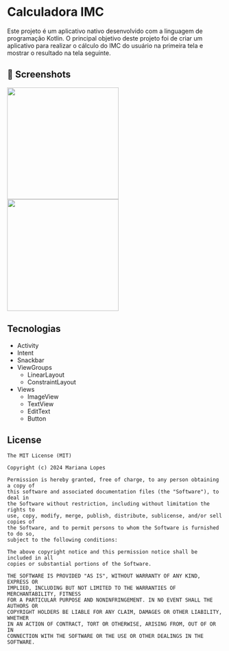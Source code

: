 # Calculadora IMC
Este projeto é um aplicativo nativo desenvolvido com a linguagem de programação Kotlin. O principal objetivo deste projeto foi de criar um aplicativo para realizar o cálculo do IMC do usuário na primeira tela e mostrar o resultado na tela seguinte.

## :camera_flash: Screenshots
<!-- You can add more screenshots here if you like -->
<img src="https://github.com/user-attachments/assets/b19d738b-4d84-4d9d-82c8-460be1fb5c1c" width=260/><img src="https://github.com/user-attachments/assets/75f28734-5522-4797-9f80-bc68fe299be0" width=260/>

## Tecnologias
- Activity
- Intent
- Snackbar
- ViewGroups
  - LinearLayout
  - ConstraintLayout
- Views
  - ImageView
  - TextView
  - EditText
  - Button

## License
```
The MIT License (MIT)

Copyright (c) 2024 Mariana Lopes

Permission is hereby granted, free of charge, to any person obtaining a copy of
this software and associated documentation files (the "Software"), to deal in
the Software without restriction, including without limitation the rights to
use, copy, modify, merge, publish, distribute, sublicense, and/or sell copies of
the Software, and to permit persons to whom the Software is furnished to do so,
subject to the following conditions:

The above copyright notice and this permission notice shall be included in all
copies or substantial portions of the Software.

THE SOFTWARE IS PROVIDED "AS IS", WITHOUT WARRANTY OF ANY KIND, EXPRESS OR
IMPLIED, INCLUDING BUT NOT LIMITED TO THE WARRANTIES OF MERCHANTABILITY, FITNESS
FOR A PARTICULAR PURPOSE AND NONINFRINGEMENT. IN NO EVENT SHALL THE AUTHORS OR
COPYRIGHT HOLDERS BE LIABLE FOR ANY CLAIM, DAMAGES OR OTHER LIABILITY, WHETHER
IN AN ACTION OF CONTRACT, TORT OR OTHERWISE, ARISING FROM, OUT OF OR IN
CONNECTION WITH THE SOFTWARE OR THE USE OR OTHER DEALINGS IN THE SOFTWARE.
```
